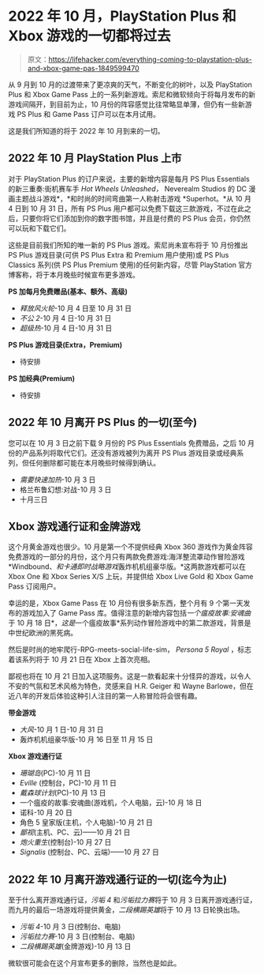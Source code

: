 # 2022 年 10 月，PlayStation Plus 和 Xbox 游戏的一切都将过去

> 原文：<https://lifehacker.com/everything-coming-to-playstation-plus-and-xbox-game-pas-1849599470>

从 9 月到 10 月的过渡带来了更凉爽的天气，不断变化的树叶，以及 PlayStation Plus 和 Xbox Game Pass 上的一系列新游戏。索尼和微软倾向于将每月发布的新游戏间隔开，到目前为止，10 月份的阵容感觉比往常略显单薄，但仍有一些新游戏 PS Plus 和 Game Pass 订户可以在本月试用。



这是我们所知道的将于 2022 年 10 月到来的一切。

## 2022 年 10 月 PlayStation Plus 上市

对于 PlayStation Plus 的订户来说，主要的新增内容是每月 PS Plus Essentials 的新三重奏:街机赛车手 *Hot Wheels Unleashed，* Neverealm Studios 的 DC 漫画主题战斗游戏*，*和时尚的时间弯曲第一人称射击游戏 *Superhot。*从 10 月 4 日到 10 月 31 日，所有 PS Plus 用户都可以免费下载这三款游戏，不过在此之后，只要你将它们添加到你的数字图书馆，并且是付费的 PS Plus 会员，你仍然可以玩和下载它们。

这些是目前我们所知的唯一新的 PS Plus 游戏。索尼尚未宣布将于 10 月份推出 PS Plus 游戏目录(可供 PS Plus Extra 和 Premium 用户使用)或 PS Plus Classics 系列(供 PS Plus Premium 使用)的任何新内容，尽管 PlayStation 官方博客称，将于本月晚些时候宣布更多游戏。

**PS 加每月免费赠品(基本、额外、高级)**

*   *释放风火轮*-10 月 4 日至 10 月 31 日
*   *不公 2*-10 月 4 日-10 月 31 日
*   *超级热*-10 月 4 日-10 月 31 日

**PS Plus 游戏目录(Extra，Premium)**

*   待安排

**PS 加经典(Premium)**

*   待安排

## 2022 年 10 月离开 PS Plus 的一切(至今)

您可以在 10 月 3 日之前下载 9 月份的 PS Plus Essentials 免费赠品，之后 10 月份的产品系列将取代它们。还没有游戏被列为离开 PS Plus 游戏目录或经典系列，但任何删除都可能在本月晚些时候得到确认。

*   *需要快速加热*-10 月 3 日
*   格兰布鲁幻想:对战-10 月 3 日
*   十月三日

## Xbox 游戏通行证和金牌游戏

这个月黄金游戏也很少。10 月是第一个不提供经典 Xbox 360 游戏作为黄金阵容免费游戏的一部分的月份，这个月只有两款免费游戏:海洋整流罩动作冒险游戏 *Windbound、*和卡通即时战略游戏*轰炸机机组豪华版。*这两款游戏都可以在 Xbox One 和 Xbox Series X/S 上玩，并提供给 Xbox Live Gold 和 Xbox Game Pass 订阅用户。

幸运的是，Xbox Game Pass 在 10 月份有很多新东西，整个月有 9 个第一天发布的游戏加入了 Game Pass 库。值得注意的新增内容包括*一个瘟疫故事:安魂曲*于 10 月 18 日*，*这是*一个瘟疫故事*系列动作冒险游戏中的第二款游戏，背景是中世纪欧洲的黑死病。

然后是时尚的地牢爬行-RPG-meets-social-life-sim， *Persona 5 Royal* ，标志着该系列将于 10 月 21 日在 Xbox 上首次亮相。

鄙视也将在 10 月 21 日加入这项服务。这是一款看起来十分怪异的游戏，以令人不安的气氛和艺术风格为特色，灵感来自 H.R. Geiger 和 Wayne Barlowe，但在近八年的开发后体验这种引人注目的第一人称冒险将会很有趣。

**带金游戏**

*   *大风*-10 月 1 日-10 月 31 日
*   轰炸机机组豪华版-10 月 16 日至 11 月 15 日

**Xbox 游戏通行证**

*   *珊瑚岛*(PC)-10 月 11 日
*   *Eville* (控制台，PC)-10 月 11 日
*   *戴森球计划*(PC)-10 月 13 日
*   一个瘟疫的故事:安魂曲(游戏机，个人电脑，云)-10 月 18 日
*   诺科-10 月 20 日
*   角色 5 皇家版(主机，个人电脑)-10 月 21 日
*   *鄙视*(主机、PC、云)——10 月 21 日
*   *炮火重生*(控制台)-10 月 27 日
*   *Signalis* (控制台、PC、云端)——10 月 27 日

## 2022 年 10 月离开游戏通行证的一切(迄今为止)

至于什么离开游戏通行证，*污垢 4* 和*污垢拉力赛*将于 10 月 3 日离开游戏通行证，而九月的最后一场游戏将提供黄金，*二段横踢英雄*将于 10 月 13 日轮换出场。

*   *污垢 4*-10 月 3 日(控制台、电脑)
*   *污垢拉力赛*-10 月 3 日(控制台、电脑)
*   *二段横踢英雄*(金牌游戏)-10 月 13 日

微软很可能会在这个月宣布更多的删除，当然也是如此。